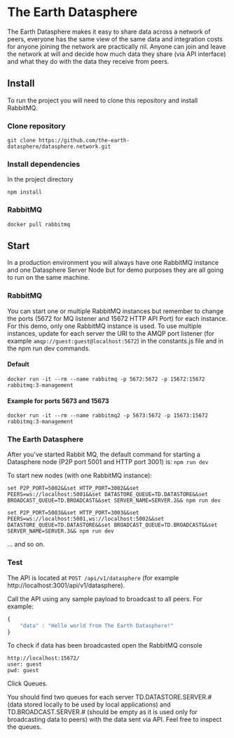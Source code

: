 # The Earth Datasphere

The Earth Datasphere makes it easy to share data across a network of peers, everyone has the same view of the same data and integration costs for anyone joining the network are practically nil. Anyone can join and leave the network at will and decide how much data they share (via API interface) and what they do with the data they receive from peers.

## Install

To run the project you will need to clone this repository and install RabbitMQ.

### Clone repository
```git clone https://github.com/the-earth-datasphere/datasphere.network.git```

### Install dependencies
In the project directory

```npm install```

### RabbitMQ
```docker pull rabbitmq```

## Start 

In a production environment you will always have one RabbitMQ instance and one Datasphere Server Node but for demo purposes they are all going to run on the same machine.

### RabbitMQ
You can start one or multiple RabbitMQ instances but remember to change the ports (5672 for MQ listener and 15672 HTTP API Port) for each instance. For this demo, only one RabbitMQ instance is used. To use multiple instances, update for each server the URI to the AMQP port listener (for example ```amqp://guest:guest@localhost:5672```) in the constants.js file and in the npm run dev commands.

#### Default
```docker run -it --rm --name rabbitmq -p 5672:5672 -p 15672:15672 rabbitmq:3-management```

#### Example for ports 5673 and 15673
```docker run -it --rm --name rabbitmq2 -p 5673:5672 -p 15673:15672 rabbitmq:3-management```

### The Earth Datasphere 
After you've started Rabbit MQ, the default command for starting a Datasphere node (P2P port 5001 and HTTP port 3001) is:
```npm run dev```


To start new nodes (with one RabbitMQ instance): 

```set P2P_PORT=5002&&set HTTP_PORT=3002&&set PEERS=ws://localhost:5001&&set DATASTORE_QUEUE=TD.DATASTORE&&set BROADCAST_QUEUE=TD.BROADCAST&&set SERVER_NAME=SERVER.2&& npm run dev```

```set P2P_PORT=5003&&set HTTP_PORT=3003&&set PEERS=ws://localhost:5001,ws://localhost:5002&&set DATASTORE_QUEUE=TD.DATASTORE&&set BROADCAST_QUEUE=TD.BROADCAST&&set SERVER_NAME=SERVER.3&& npm run dev```

... and so on.

### Test

The API is located at ```POST /api/v1/datasphere``` (for example http://localhost:3001/api/v1/datasphere). 

Call the API using any sample payload to broadcast to all peers. For example: 

```javascript
{
    "data" : "Hello world from The Earth Datasphere!"
}
```

To check if data has been broadcasted open the RabbitMQ console

```
http://localhost:15672/
user: guest
pwd: guest
```

Click Queues. 

You should find two queues for each server TD.DATASTORE.SERVER.# (data stored locally to be used by local applications) and TD.BROADCAST.SERVER.# (should be empty as it is used only for broadcasting data to peers) with the data sent via API. Feel free to inspect the queues. 

